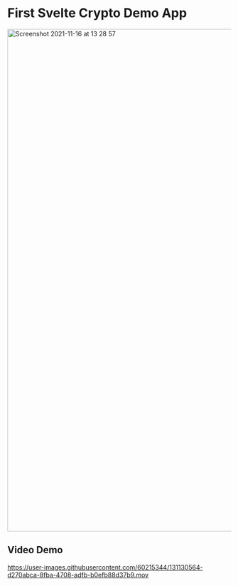 # First Svelte Crypto Demo App
<img width="1129" alt="Screenshot 2021-11-16 at 13 28 57" src="https://user-images.githubusercontent.com/60215344/141978942-984fffaf-403f-4096-be74-020db046f5d9.png">

## Video Demo

https://user-images.githubusercontent.com/60215344/131130564-d270abca-8fba-4708-adfb-b0efb88d37b9.mov

